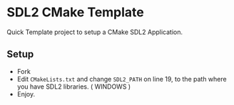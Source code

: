 # SDL2 CMake Template

Quick Template project to setup a CMake SDL2 Application.

## Setup

- Fork
- Edit `CMakeLists.txt` and change `SDL2_PATH` on line 19, to the path where you have SDL2 libraries. ( WINDOWS )
- Enjoy.

